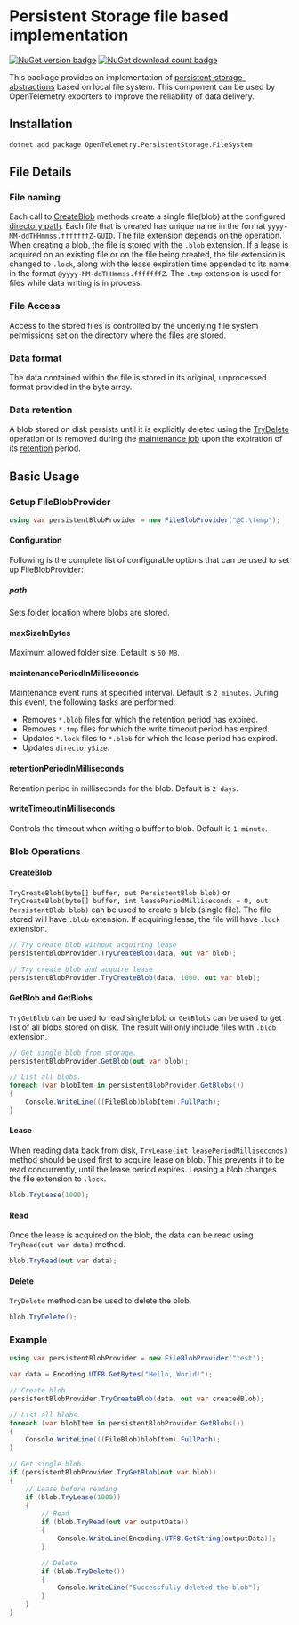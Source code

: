 # Persistent Storage file based implementation

[![NuGet version badge](https://img.shields.io/nuget/v/OpenTelemetry.PersistentStorage.FileSystem)](https://www.nuget.org/packages/OpenTelemetry.PersistentStorage.FileSystem)
[![NuGet download count badge](https://img.shields.io/nuget/dt/OpenTelemetry.PersistentStorage.FileSystem)](https://www.nuget.org/packages/OpenTelemetry.PersistentStorage.FileSystem)

This package provides an implementation of
[persistent-storage-abstractions](../OpenTelemetry.PersistentStorage.Abstractions/README.md#Persistent-Storage-Abstractions)
based on local file system. This component can be used by OpenTelemetry
exporters to improve the reliability of data delivery.

## Installation

```shell
dotnet add package OpenTelemetry.PersistentStorage.FileSystem
```

## File Details

### File naming

Each call to [CreateBlob](#createblob) methods create a single file(blob) at the
configured [directory path](#path). Each file that is created has unique
name in the format `yyyy-MM-ddTHHmmss.fffffffZ-GUID`. The file extension depends
on the operation. When creating a blob, the file is stored with the `.blob`
extension. If a lease is acquired on an existing file or on the file being
created, the file extension is changed to `.lock`, along with the lease
expiration time appended to its name in the format
`@yyyy-MM-ddTHHmmss.fffffffZ`. The `.tmp` extension is used for files while data
writing is in process.

### File Access

Access to the stored files is controlled by the underlying file system
permissions set on the directory where the files are stored.

### Data format

The data contained within the file is stored in its original, unprocessed format
provided in the byte array.

### Data retention

A blob stored on disk persists until it is explicitly deleted using the
[TryDelete](#delete) operation or is removed during the [maintenance
job](#maintenanceperiodinmilliseconds) upon the expiration of its
[retention](#retentionperiodinmilliseconds) period.

## Basic Usage

### Setup FileBlobProvider

```csharp
using var persistentBlobProvider = new FileBlobProvider("@C:\temp");
```

#### Configuration

Following is the complete list of configurable options that can be used to set
up FileBlobProvider:

##### path

Sets folder location where blobs are stored.

#### maxSizeInBytes

Maximum allowed folder size. Default is `50 MB`.

#### maintenancePeriodInMilliseconds

Maintenance event runs at specified interval. Default is `2 minutes`. During
this event, the following tasks are performed:

* Removes `*.blob` files for which the retention period has expired.
* Removes `*.tmp` files for which the write timeout period has expired.
* Updates `*.lock` files to `*.blob` for which the lease period has expired.
* Updates `directorySize`.

#### retentionPeriodInMilliseconds

Retention period in milliseconds for the blob. Default is `2 days`.

#### writeTimeoutInMilliseconds

Controls the timeout when writing a buffer to blob. Default is `1 minute`.

### Blob Operations

#### CreateBlob

`TryCreateBlob(byte[] buffer, out PersistentBlob blob)` or `TryCreateBlob(byte[]
buffer, int leasePeriodMilliseconds = 0, out PersistentBlob blob)` can be used
to create a blob (single file). The file stored will have `.blob`
extension. If acquiring lease, the file will have `.lock` extension.

```csharp
// Try create blob without acquiring lease
persistentBlobProvider.TryCreateBlob(data, out var blob);

// Try create blob and acquire lease
persistentBlobProvider.TryCreateBlob(data, 1000, out var blob);
```

#### GetBlob and GetBlobs

`TryGetBlob` can be used to read single blob or `GetBlobs` can be used to get list
of all blobs stored on disk. The result will only include files with `.blob`
extension.

```csharp
// Get single blob from storage.
persistentBlobProvider.GetBlob(out var blob);

// List all blobs.
foreach (var blobItem in persistentBlobProvider.GetBlobs())
{
    Console.WriteLine(((FileBlob)blobItem).FullPath);
}
```

#### Lease

When reading data back from disk, `TryLease(int leasePeriodMilliseconds)` method
should be used first to acquire lease on blob. This prevents it to be read
concurrently, until the lease period expires. Leasing a blob changes the file
extension to `.lock`.

```csharp
blob.TryLease(1000);
```

#### Read

Once the lease is acquired on the blob, the data can be read using
`TryRead(out var data)` method.

```csharp
blob.TryRead(out var data);
```

#### Delete

`TryDelete` method can be used to delete the blob.

```csharp
blob.TryDelete();
```

### Example

```csharp
using var persistentBlobProvider = new FileBlobProvider("test");

var data = Encoding.UTF8.GetBytes("Hello, World!");

// Create blob.
persistentBlobProvider.TryCreateBlob(data, out var createdBlob);

// List all blobs.
foreach (var blobItem in persistentBlobProvider.GetBlobs())
{
    Console.WriteLine(((FileBlob)blobItem).FullPath);
}

// Get single blob.
if (persistentBlobProvider.TryGetBlob(out var blob))
{
    // Lease before reading
    if (blob.TryLease(1000))
    {
        // Read
        if (blob.TryRead(out var outputData))
        {
            Console.WriteLine(Encoding.UTF8.GetString(outputData));
        }

        // Delete
        if (blob.TryDelete())
        {
            Console.WriteLine("Successfully deleted the blob");
        }
    }
}
```
